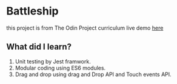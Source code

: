# Battleship
this project is from The Odin Project curriculum
live demo [here](https://karim-saou.github.io/Battleship/)
## What did I learn?
1. Unit testing by Jest framwork.
2. Modular coding using ES6 modules.
3. Drag and drop using drag and Drop API and Touch events API.
